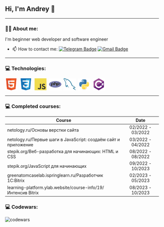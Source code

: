 
## Hi, I'm Andrey 👋

---

### :man_technologist: About me:
I'm beginner web developer and software engineer

- :mailbox: How to contact me: [![Telegram Badge](https://img.shields.io/badge/-telegram-blue?style=flat&logo=Telegram&logoColor=white)](https://t.me/Grishunin_A) [![Gmail Badge](https://img.shields.io/badge/-Gmail-red?style=flat&logo=Gmail&logoColor=white)](mailto:andreygrishunin@gmail.com)

---

### 💻 Technologies:

<div>
  <img src="https://github.com/devicons/devicon/blob/master/icons/html5/html5-original.svg" title="html5" alt="html5" width="40" height="40"/>&nbsp;
  <img src="https://github.com/devicons/devicon/blob/master/icons/css3/css3-original.svg" title="css" alt="css" width="40" height="40"/>&nbsp;
  <img src="https://github.com/devicons/devicon/blob/master/icons/javascript/javascript-original.svg" title="javascript" alt="javascript" width="40" height="40"/>&nbsp;
  <img src="https://github.com/devicons/devicon/blob/master/icons/php/php-original.svg" title="php" alt="php" width="40" height="40"/>&nbsp;
  <img src="https://github.com/devicons/devicon/blob/master/icons/mysql/mysql-original.svg" title="mysql" alt="mysql" width="40" height="40"/>&nbsp;
  <img src="https://github.com/devicons/devicon/blob/master/icons/python/python-original.svg" title="python" alt="python" width="40" height="40"/>&nbsp;
  <img src="https://github.com/devicons/devicon/blob/master/icons/csharp/csharp-original.svg" title="csharp" alt="csharp" width="40" height="40"/>&nbsp;
  
</div>

---

### 💻 Completed courses:

| Course                                                          | Date              |
| ----------------------------------------------------------------| :---------------: |
| netology.ru/Основы верстки сайта                                | 02/2022 - 03/2022 |
| netology.ru/Первые шаги в JavaScript: создаём сайт и приложение | 03/2022 - 04/2022 |
| stepik.org/Веб-разработка для начинающих: HTML и CSS            | 08/2022 - 08/2022 |
| stepik.org/JavaScript для начинающих                            | 09/2022 - 10/2023 |
| greenatomcaselab.ispringlearn.ru/Разработчик 1С:Bitrix          | 02/2023 - 05/2023 |
| learning-platform.ylab.website/course-info/19/Интенсив Bitrix   | 08/2023 - 10/2023 |

 ### 💻 Codewars:

![codewars](https://www.codewars.com/users/71Y3/badges/large)
